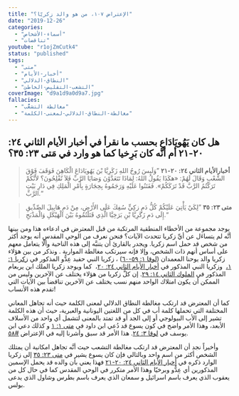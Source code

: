 ```yaml
---
title: "الإعتراض ١٠٧، من هو والد زكريّا؟"
date: "2019-12-26"
categories:
  - "أسماء-الأشخاص"
  - "تناقضات"
youtube: "r1ojZmCutk4"
status: "published"
tags:
  - "متى"
  - "أخبار-الأيام"
  - "النطاق-الدلالي"
  - "التشعب-التقليص-الخاطئ"
coverImage: "d9a1d9a0d9a7.jpg"
fallacies:
  - "مغالطة التشعُّب"
  - "مغالطة-النطاق-الدلالي-لمعنى-الكلمة"
---
```


## **هل كان يَهُويَادَاع بحسب ما نقرأ في أخبار الأيام الثاني ٢٤: ٢٠-٢١ أم أنَّه كان بَرِخيا كما هو وارد في مَتى ٢٣: ٣٥؟**

> **أخبارالأيام الثاني ٢٤: ٢٠-٢١** ”وَلَبِسَ رُوحُ اللهِ زَكَرِيَّا بْنَ يَهُويَادَاعَ الْكَاهِنَ فَوَقَفَ فَوْقَ الشَّعْبِ وَقَالَ لَهُمْ: «هكَذَا يَقُولُ اللهُ: لِمَاذَا تَتَعَدَّوْنَ وَصَايَا الرَّبِّ فَلاَ تُفْلِحُونَ؟ لأَنَّكُمْ تَرَكْتُمُ الرَّبَّ قَدْ تَرَكَكُمْ». فَفَتَنُوا عَلَيْهِ وَرَجَمُوهُ بِحِجَارَةٍ بِأَمْرِ الْمَلِكِ فِي دَارِ بَيْتِ الرَّبِّ.“

> **متى ٢٣: ٣٥** ”لِكَيْ يَأْتِيَ عَلَيْكُمْ كُلُّ دَمٍ زكِيٍّ سُفِكَ عَلَى الأَرْضِ، مِنْ دَمِ هَابِيلَ الصِّدِّيقِ إِلَى دَمِ زَكَرِيَّا بْنِ بَرَخِيَّا الَّذِي قَتَلْتُمُوهُ بَيْنَ الْهَيْكَلِ وَالْمَذْبَحِ.“

يوجد مجموعة من الأخطاء المنطقية المرتكبة من قبل المعترض في ادعاءه هذا ومن بينها أنَّه لم يتساءَل عن أيِّ زكريا تتحدث الآيات؟ فنحن نعرف من الوحي المقدس أنه يوجد أكثر من شخص قد حمل اسم زكريا. ويجدر بالقارئ أن يتنبَّه إلى هذه الناحية وألّا يتعامل معهم على أساس أنهم ذات الشخص، وإلا فإنه سيرتكب مغالطة المواربة . ونذكر من بين هؤلاء زكريا والد يوحنا المعمدان ([لوقا ١: ٥٩-٦٠](https://biblia.com/books/ar-vandyke/lk1.59-60)) ، زكريا النبي حفيد عِدُّو المذكور في [زكريا ١: ١،](https://biblia.com/books/ar-vandyke/Zec1.1)  وزكريا النبي المذكور في [أخبار الأيام الثاني ٢٤: ٢٠](https://biblia.com/books/ar-vandyke/2ch20.24)،  كما ويوجد زكريا الملك ابن يربعام المذكور في [الملوك الثاني ١٤: ٢٩](https://biblia.com/books/ar-vandyke/2ki14.29). إن كلَّ زكريا من هؤلاء يختلف عن الآخرين وليس من الممكن أن يكون امتلاك الواحد منهم نسب يختلف عن الآخرين تناقضاً بين الآيات التي تقدم هذه الأنساب!

كما أن المعترض قد ارتكب مغالطة النطاق الدلالي لمعنى الكلمة حيث أنه تجاهل المعاني المختلفة التي تحملها كلمة أب في كل من اللغتين اليونانية والعبرية، حيث أن هذه الكلمة تشير إلى الأب البيولوجي أو إلى الجد أو قد تمتد بالمعنى لتشمل أي واحد من الأسلاف الأبعد، وهذا الأمر واضح في كون يسوع قد دُعي ابن داود في [متى ١: ١](https://biblia.com/books/ar-vandyke/mt1.1) و كذلك دعي ابن يوسف في [لوقا ٣: ٢٤](https://biblia.com/books/ar-vandyke/lk3.24). هذا الأمر قد سبق وأشرنا إليه في الإعتراض [#٥٨](https://reasonofhope.com/2019/04/01/objection058/).

وأخيراً نجد أن المعترض قد ارتكب مغالطة التشعب حيث أنَّه تجاهل امكانية أن يمتلك الشخص أكثر من اسم واحد وبالتالي فإن كان يسوع يشير في [متى ٢٣: ٣٥](https://biblia.com/books/ar-vandyke/mt23.35) إلى زكريا الوارد ذكره في [أخبار الأيام الثاني ٢٤: ٢٠-٢١](https://biblia.com/books/ar-vandyke/2ch24.20-21) فهذا يعني بأن والده قد يحمل الإسمين المذكورين أي عِدُّو وبرخيّا وهذا الأمر متكرر في الوحي المقدس كما في حال كل من يعقوب الذي يعرف باسم اسرائيل و سمعان الذي يعرف باسم بطرس وشاول الذي يدعى بولس.
